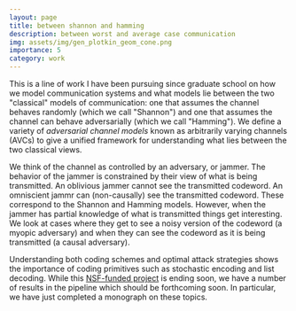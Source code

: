 ```yaml
---
layout: page
title: between shannon and hamming
description: between worst and average case communication
img: assets/img/gen_plotkin_geom_cone.png
importance: 5
category: work
---
```


This is a line of work I have been pursuing since graduate school on how we model communication systems and what models lie between the two "classical" models of communication: one that assumes the channel behaves randomly (which we call "Shannon") and one that assumes the channel can behave adversarially (which we call "Hamming"). We define a variety of *adversarial channel models* known as arbitrarily varying channels (AVCs) to give a unified framework for understanding what lies between the two classical views.

We think of the channel as controlled by an adversary, or jammer. The behavior of the jammer is constrained by their view of what is being transmitted. An oblivious jammer cannot see the transmitted codeword. An omniscient jammr can (non-causally) see the transmitted codeword. These correspond to the Shannon and Hamming models. However, when the jammer has partial knowledge of what is transmitted things get interesting. We look at cases where they get to see a noisy version of the codeword (a myopic adversary) and when they can see the codeword as it is being transmitted  (a causal adversary). 

Understanding both coding schemes and optimal attack strategies shows the importance of coding primitives such as stochastic encoding and list decoding. While this [NSF-funded project](https://www.nsf.gov/awardsearch/showAward?AWD_ID=1909468) is ending soon, we have a number of results in the pipeline which should be forthcoming soon. In particular, we have just completed a monograph on these topics.